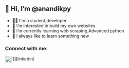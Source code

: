   ## 👋 Hi, I’m @anandikpy
- 👩🏼 I'm a student,developer
- 👀 I’m interested in build my own websites
- 🌱 I’m currently learning web scraping,Advanced python
- 🌼 I always like to learn something new

### Connect with me:
 
[<img align="left" alt="Anandi| LinkedIn" width="22px" src="https://cdn.jsdelivr.net/npm/www.linkedin.com/in/anandi-kpy" />][linkedin]
